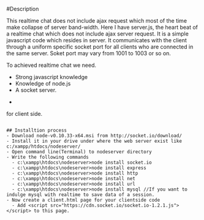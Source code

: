 #Description

This realtime chat does not include ajax request which most of the time make collapse of server band-width. Here I have server.js, the heart beat of a realtime chat which does not include ajax server request. It is a simple javascript code which resides in server. It communicates with the client through a uniform specific socket port for all clients who are connected in the same server. Soket port may vary from 1001 to 1003 or so on. 


  To achieved realtime chat we need.

  - Strong javascript knowledge
  - Knowledge of node.js
  - A socket server.
  - ```
  <script src="https://cdn.socket.io/socket.io-1.2.1.js"></script> for client side.
  ```
  
## Installtion process
  - Download node-v0.10.33-x64.msi from http://socket.io/download/
  - Install it in your drive under where the web server exist like c:/xampp/htdocs/nodeserver/
  - Open command line(Terminal) to nodeserver directory
  - Write the following commands
    - c:\xampp\htdocs\nodeserver>node install socket.io
    - c:\xampp\htdocs\nodeserver>node install express
    - c:\xampp\htdocs\nodeserver>node install http
    - c:\xampp\htdocs\nodeserver>node install net
    - c:\xampp\htdocs\nodeserver>node install url
    - c:\xampp\htdocs\nodeserver>node install mysql //If you want to indulge mysql with realtime to save data of a session.
  - Now create a client.html page for your clientside code
    - Add <script src="https://cdn.socket.io/socket.io-1.2.1.js"></script> to this page.

  

